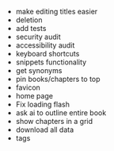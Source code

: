 - make editing titles easier
- deletion
- add tests
- security audit
- accessibility audit
- keyboard shortcuts
- snippets functionality
- get synonyms
- pin books/chapters to top
- favicon
- home page
- Fix loading flash
- ask ai to outline entire book
- show chapters in a grid
- download all data
- tags